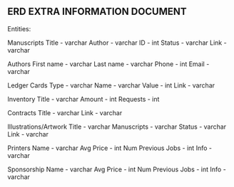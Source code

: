 ## ERD EXTRA INFORMATION DOCUMENT

Entities:

  Manuscripts
    Title - varchar
    Author - varchar
    ID - int
    Status - varchar
    Link - varchar

  Authors
    First name - varchar
    Last name - varchar
    Phone - int
    Email - varchar

  Ledger Cards
    Type - varchar
    Name - varchar
    Value - int
    Link - varchar

  Inventory
    Title - varchar
    Amount - int
    Requests - int

  Contracts
    Title - varchar
    Link - varchar

  Illustrations/Artwork
    Title - varchar
    Manuscripts - varchar
    Status - varchar
    Link - varchar

  Printers
    Name - varchar
    Avg Price - int
    Num Previous Jobs - int
    Info - varchar

  Sponsorship
    Name - varchar
    Avg Price - int
    Num Previous Jobs - int
    Info - varchar
